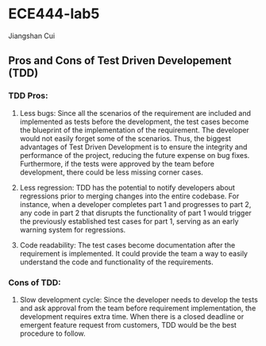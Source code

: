 # ECE444-lab5

Jiangshan Cui

## Pros and Cons of Test Driven Developement (TDD)
### TDD Pros: 
1. Less bugs: 
	Since all the scenarios of the requirement are included and implemented as tests before the development, the test cases become the blueprint of the implementation of the requirement. The developer would not easily forget some of the scenarios. Thus, the biggest advantages of Test Driven Development is to ensure the integrity and performance of the project, reducing the future expense on bug fixes. Furthermore, if the tests were approved by the team before development, there could be less missing corner cases. 

2. Less regression:
	TDD has the potential to notify developers about regressions prior to merging changes into the entire codebase. For instance, when a developer completes part 1 and progresses to part 2, any code in part 2 that disrupts the functionality of part 1 would trigger the previously established test cases for part 1, serving as an early warning system for regressions.

3. Code readability: 
	The test cases become documentation after the requirement is implemented. It could provide the team a way to easily understand the code and functionality of the requirements.
   
### Cons of TDD:
1. Slow development cycle:
    Since the developer needs to develop the tests and ask approval from the team before requirement implementation, the development requires extra time. When there is a closed deadline or emergent feature request from customers, TDD would be the best procedure to follow.
